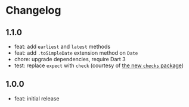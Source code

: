 # Changelog

## 1.1.0

- feat: add `earliest` and `latest` methods
- feat: add `.toSimpleDate` extension method on `Date`
- chore: upgrade dependencies, require Dart 3
- test: replace `expect` with `check` (courtesy of [the new `checks` package](https://pub.dev/packages/checks))

## 1.0.0

- feat: initial release
